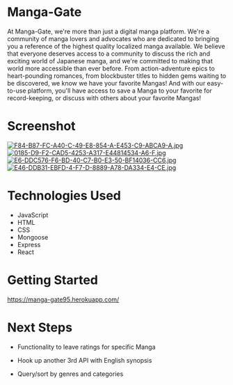 

# Manga-Gate
              

At Manga-Gate, we're more than just a digital manga platform. We're a community of manga lovers and advocates who are dedicated to bringing you a reference of the highest quality localized manga available. We believe that everyone deserves access to a community to discuss the rich and exciting world of Japanese manga, and we're committed to making that world more accessible than ever before. From action-adventure epics to heart-pounding romances, from blockbuster titles to hidden gems waiting to be discovered, we know we have your favorite Mangas! And with our easy-to-use platform, you'll have access to save a Manga to your favorite for record-keeping, or discuss with others about your favorite Mangas!

# Screenshot

[![F84-B87-FC-A40-C-49-E8-854-A-E453-C9-ABCA9-A.jpg](https://i.postimg.cc/52cbh35B/F84-B87-FC-A40-C-49-E8-854-A-E453-C9-ABCA9-A.jpg)](https://postimg.cc/3dZsp2cN)
[![0185-D9-F2-CAD5-4253-A317-E44814534-A6-F.jpg](https://i.postimg.cc/HWqLmdd8/0185-D9-F2-CAD5-4253-A317-E44814534-A6-F.jpg)](https://postimg.cc/3WZhCMy3)
[![E6-DDC576-F6-BD-40-C7-B0-E3-50-BF14036-CC6.jpg](https://i.postimg.cc/s2MF1GJj/E6-DDC576-F6-BD-40-C7-B0-E3-50-BF14036-CC6.jpg)](https://postimg.cc/jWY3F59m)
[![E46-DDB31-EBFD-4-F7-D-8889-A78-DA334-E4-CE.jpg](https://i.postimg.cc/rm4vN6b7/E46-DDB31-EBFD-4-F7-D-8889-A78-DA334-E4-CE.jpg)](https://postimg.cc/CBFPw2w4)


# Technologies Used

- JavaScript
- HTML
- CSS
- Mongoose
- Express
- React

# Getting Started

https://manga-gate95.herokuapp.com/




# Next Steps

  
- Functionality to leave ratings for specific Manga 
  
- Hook up another 3rd API with English synopsis 
 

- Query/sort by genres and categories 

